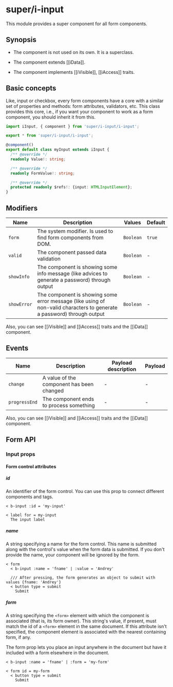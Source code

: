 # super/i-input

This module provides a super component for all form components.

## Synopsis

* The component is not used on its own. It is a superclass.

* The component extends [[iData]].

* The component implements [[iVisible]], [[iAccess]] traits.

## Basic concepts

Like, input or checkbox, every form components have a core with a similar set of properties and methods:
form attributes, validators, etc. This class provides this core, i.e., if you want your component to work as a form component,
you should inherit it from this.

```typescript
import iInput, { component } from 'super/i-input/i-input';

export * from 'super/i-input/i-input';

@component()
export default class myInput extends iInput {
  /** @override */
  readonly Value!: string;

  /** @override */
  readonly FormValue!: string;

  /** @override */
  protected readonly $refs!: {input: HTMLInputElement};
}
```

## Modifiers

| Name        | Description                                                                                                            | Values    | Default |
| ----------- | ---------------------------------------------------------------------------------------------------------------------- | ----------| ------- |
| `form`      | The system modifier. Is used to find form components from DOM.                                                         | `Boolean` | `true`  |
| `valid`     | The component passed data validation                                                                                   | `Boolean` | -       |
| `showInfo`  | The component is showing some info message (like advices to generate a password) through output                        | `Boolean` | -       |
| `showError` | The component is showing some error message (like using of non-valid characters to generate a password) through output | `Boolean` | -       |

Also, you can see [[iVisible]] and [[iAccess]] traits and the [[iData]] component.

## Events

| Name            | Description                               | Payload description | Payload |
| ----------------| ----------------------------------------- | --------------------| ------- |
| `change`        | A value of the component has been changed | -                   | -       |
| `progressEnd`   | The component ends to process something           | -                   | -       |

Also, you can see [[iVisible]] and [[iAccess]] traits and the [[iData]] component.

## Form API

### Input props

#### Form control attributes

##### id

An identifier of the form control. You can use this prop to connect different components and tags.

```
< b-input :id = 'my-input'

< label for = my-input
  The input label
```

##### name

A string specifying a name for the form control.
This name is submitted along with the control's value when the form data is submitted.
If you don't provide the name, your component will be ignored by the form.

```
< form
  < b-input :name = 'fname' | :value = 'Andrey'

  /// After pressing, the form generates an object to submit with values {fname: 'Andrey'}
  < button type = submit
    Submit
```

##### form

A string specifying the `<form>` element with which the component is associated (that is, its form owner).
This string's value, if present, must match the id of a `<form>` element in the same document.
If this attribute isn't specified, the component element is associated with the nearest containing form, if any.

The form prop lets you place an input anywhere in the document but have it included with a form elsewhere in the document.

```
< b-input :name = 'fname' | :form = 'my-form'

< form id = my-form
  < button type = submit
    Submit
```
